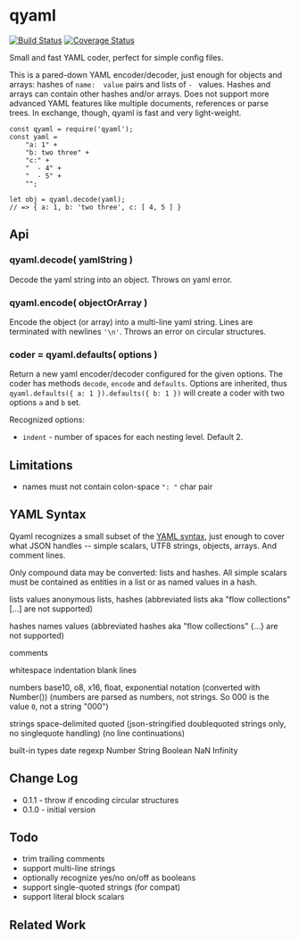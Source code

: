 qyaml
=======
[![Build Status](https://api.travis-ci.org/andrasq/node-qyaml.svg?branch=master)](https://travis-ci.org/andrasq/node-qyaml?branch=master)
[![Coverage Status](https://coveralls.io/repos/github/andrasq/node-qyaml/badge.svg?branch=master)](https://coveralls.io/github/andrasq/node-qyaml?branch=master)

Small and fast YAML coder, perfect for simple config files.

This is a pared-down YAML encoder/decoder, just enough for objects and arrays:  hashes of
`name:  value` pairs and lists of `- ` values.  Hashes and arrays can contain other hashes
and/or arrays.  Does not support more advanced YAML features like multiple documents,
references or parse trees.  In exchange, though, qyaml is fast and very light-weight.

    const qyaml = require('qyaml');
    const yaml =
        "a: 1" +
        "b: two three" +
        "c:" +
        "  - 4" +
        "  - 5" +
        "";

    let obj = qyaml.decode(yaml);
    // => { a: 1, b: 'two three', c: [ 4, 5 ] }


Api
---

### qyaml.decode( yamlString )

Decode the yaml string into an object.  Throws on yaml error.

### qyaml.encode( objectOrArray )

Encode the object (or array) into a multi-line yaml string.  Lines are terminated with
newlines `'\n'`.  Throws an error on circular structures.

### coder = qyaml.defaults( options )

Return a new yaml encoder/decoder configured for the given options.  The coder has
methods `decode`, `encode` and `defaults`.  Options are inherited, thus
`qyaml.defaults({ a: 1 }).defaults({ b: 1 })` will create a coder with two options `a`
and `b` set.

Recognized options:

- `indent` - number of spaces for each nesting level.  Default 2.


Limitations
-----------

- names must not contain colon-space `": "` char pair


YAML Syntax
-----------

Qyaml recognizes a small subset of the [YAML syntax](https://yaml.org/spec/1.2/spec.html),
just enough to cover what JSON handles -- simple scalars, UTF8 strings, objects, arrays.
And comment lines.

Only compound data may be converted:  lists and hashes.  All simple scalars must be
contained as entities in a list or as named values in a hash.

lists
  values
  anonymous lists, hashes
  (abbreviated lists aka "flow collections" [...] are not supported)

hashes
  names
  values
  (abbreviated hashes aka "flow collections" {...} are not supported)

comments

whitespace
  indentation
  blank lines

numbers
  base10, o8, x16, float, exponential notation (converted with Number())
  (numbers are parsed as numbers, not strings.  So 000 is the value `0`, not a string "000")

strings
  space-delimited
  quoted (json-stringified doublequoted strings only, no singlequote handling)
  (no line continuations)

built-in types
  date
  regexp
  Number String Boolean NaN Infinity


Change Log
----------

- 0.1.1 - throw if encoding circular structures
- 0.1.0 - initial version


Todo
----

- trim trailing comments
- support multi-line strings
- optionally recognize yes/no on/off as booleans
- support single-quoted strings (for compat)
- support literal block scalars


Related Work
------------
